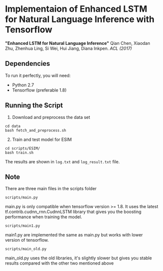 # Implementaion of Enhanced LSTM for Natural Language Inference with Tensorflow
**"Enhanced LSTM for Natural Language Inference"**
Qian Chen, Xiaodan Zhu, Zhenhua Ling, Si Wei, Hui Jiang, Diana Inkpen. _ACL (2017)_

## Dependencies
To run it perfectly, you will need:
* Python 2.7
* Tensorflow (preferable 1.8)

## Running the Script
1. Download and preprocess the data set
```
cd data
bash fetch_and_preprocess.sh
```

2. Train and test model for ESIM
```
cd scripts/ESIM/
bash train.sh
```

The results are shown in `log.txt` and `log_result.txt` file.

## Note

There are three main files in the scripts folder
```
scripts/main.py
```
main.py is only compatible when tensorflow version >= 1.8.
It uses the latest tf.contrib.cudnn\_rnn.CudnnLSTM library that gives you the boosting performance when training the model.
```
scripts/main1.py
```
main1.py are implemented the same as main.py but works with lower version of tensorflow.

```
scripts/main_old.py
```
main\_old.py uses the old libraries, it's slightly slower but gives you stable results compared with the other two mentioned above
